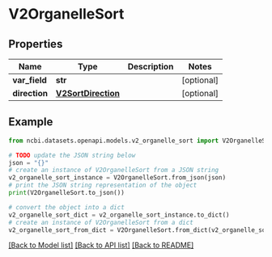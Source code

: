 # V2OrganelleSort


## Properties

Name | Type | Description | Notes
------------ | ------------- | ------------- | -------------
**var_field** | **str** |  | [optional] 
**direction** | [**V2SortDirection**](V2SortDirection.md) |  | [optional] 

## Example

```python
from ncbi.datasets.openapi.models.v2_organelle_sort import V2OrganelleSort

# TODO update the JSON string below
json = "{}"
# create an instance of V2OrganelleSort from a JSON string
v2_organelle_sort_instance = V2OrganelleSort.from_json(json)
# print the JSON string representation of the object
print(V2OrganelleSort.to_json())

# convert the object into a dict
v2_organelle_sort_dict = v2_organelle_sort_instance.to_dict()
# create an instance of V2OrganelleSort from a dict
v2_organelle_sort_from_dict = V2OrganelleSort.from_dict(v2_organelle_sort_dict)
```
[[Back to Model list]](../README.md#documentation-for-models) [[Back to API list]](../README.md#documentation-for-api-endpoints) [[Back to README]](../README.md)


